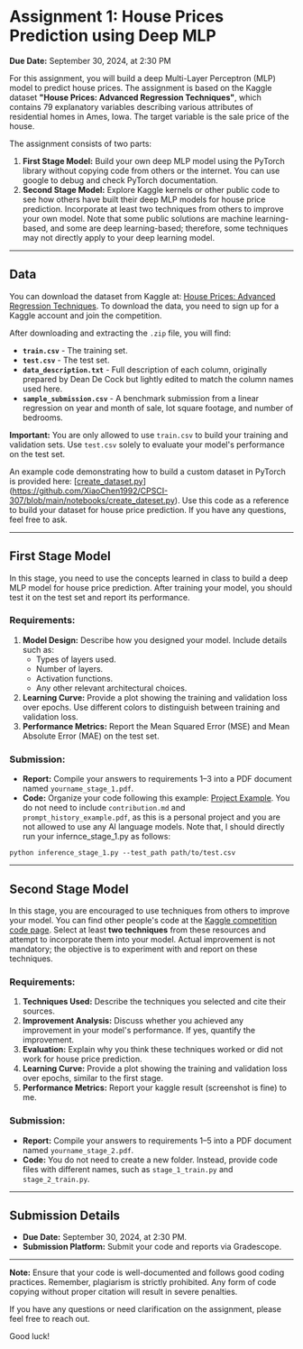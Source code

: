 # Assignment 1: House Prices Prediction using Deep MLP

**Due Date:** September 30, 2024, at 2:30 PM

For this assignment, you will build a deep Multi-Layer Perceptron (MLP) model to predict house prices. The assignment is based on the Kaggle dataset **"House Prices: Advanced Regression Techniques"**, which contains 79 explanatory variables describing various attributes of residential homes in Ames, Iowa. The target variable is the sale price of the house.

The assignment consists of two parts:

1. **First Stage Model:** Build your own deep MLP model using the PyTorch library without copying code from others or the internet. You can use google to debug and check PyTorch documentation.
2. **Second Stage Model:** Explore Kaggle kernels or other public code to see how others have built their deep MLP models for house price prediction. Incorporate at least two techniques from others to improve your own model. Note that some public solutions are machine learning-based, and some are deep learning-based; therefore, some techniques may not directly apply to your deep learning model.

---

## Data

You can download the dataset from Kaggle at: [House Prices: Advanced Regression Techniques](https://www.kaggle.com/competitions/house-prices-advanced-regression-techniques). To download the data, you need to sign up for a Kaggle account and join the competition.

After downloading and extracting the `.zip` file, you will find:

- **`train.csv`** - The training set.
- **`test.csv`** - The test set.
- **`data_description.txt`** - Full description of each column, originally prepared by Dean De Cock but lightly edited to match the column names used here.
- **`sample_submission.csv`** - A benchmark submission from a linear regression on year and month of sale, lot square footage, and number of bedrooms.

**Important:** You are only allowed to use `train.csv` to build your training and validation sets. Use `test.csv` solely to evaluate your model's performance on the test set.

An example code demonstrating how to build a custom dataset in PyTorch is provided here: [[create_dataset.py](https://github.com/XiaoChen1992/CPSCI-307/blob/main/notebooks/create_dataset.py)](https://github.com/XiaoChen1992/CPSCI-307/blob/main/notebooks/create_dateset.py). Use this code as a reference to build your dataset for house price prediction. If you have any questions, feel free to ask.

---

## First Stage Model

In this stage, you need to use the concepts learned in class to build a deep MLP model for house price prediction. After training your model, you should test it on the test set and report its performance.

### Requirements:

1. **Model Design:** Describe how you designed your model. Include details such as:
   - Types of layers used.
   - Number of layers.
   - Activation functions.
   - Any other relevant architectural choices.
2. **Learning Curve:** Provide a plot showing the training and validation loss over epochs. Use different colors to distinguish between training and validation loss.
3. **Performance Metrics:** Report the Mean Squared Error (MSE) and Mean Absolute Error (MAE) on the test set.

### Submission:

- **Report:** Compile your answers to requirements 1–3 into a PDF document named `yourname_stage_1.pdf`.
- **Code:** Organize your code following this example: [Project Example](https://github.com/XiaoChen1992/CPSCI-307/tree/main/project_example). You do not need to include `contribution.md` and `prompt_history_example.pdf`, as this is a personal project and you are not allowed to use any AI language models. Note that, I should directly run your infernce_stage_1.py as follows:


```shell
python inference_stage_1.py --test_path path/to/test.csv
```
---

## Second Stage Model

In this stage, you are encouraged to use techniques from others to improve your model. You can find other people's code at the [Kaggle competition code page](https://www.kaggle.com/competitions/house-prices-advanced-regression-techniques/code). Select at least **two techniques** from these resources and attempt to incorporate them into your model. Actual improvement is not mandatory; the objective is to experiment with and report on these techniques.

### Requirements:

1. **Techniques Used:** Describe the techniques you selected and cite their sources.
2. **Improvement Analysis:** Discuss whether you achieved any improvement in your model's performance. If yes, quantify the improvement.
3. **Evaluation:** Explain why you think these techniques worked or did not work for house price prediction.
4. **Learning Curve:** Provide a plot showing the training and validation loss over epochs, similar to the first stage.
5. **Performance Metrics:** Report your kaggle result (screenshot is fine) to me.

### Submission:

- **Report:** Compile your answers to requirements 1–5 into a PDF document named `yourname_stage_2.pdf`.
- **Code:** You do not need to create a new folder. Instead, provide code files with different names, such as `stage_1_train.py` and `stage_2_train.py`.

---

## Submission Details

- **Due Date:** September 30, 2024, at 2:30 PM.
- **Submission Platform:** Submit your code and reports via Gradescope.

---

**Note:** Ensure that your code is well-documented and follows good coding practices. Remember, plagiarism is strictly prohibited. Any form of code copying without proper citation will result in severe penalties.

If you have any questions or need clarification on the assignment, please feel free to reach out.

Good luck!
